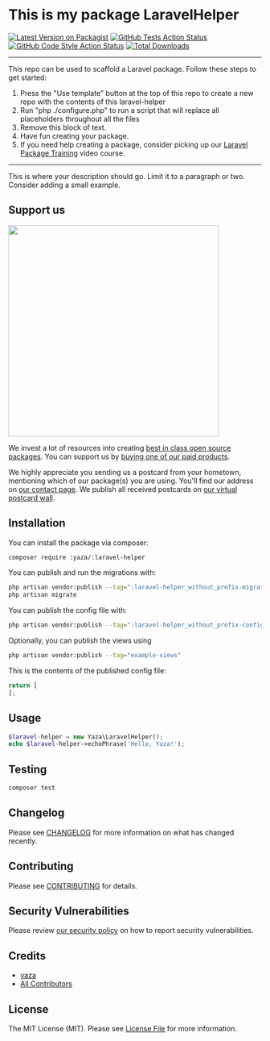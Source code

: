 # This is my package LaravelHelper

[![Latest Version on Packagist](https://img.shields.io/packagist/v/:yaza/:laravel-helper.svg?style=flat-square)](https://packagist.org/packages/:yaza/:laravel-helper)
[![GitHub Tests Action Status](https://img.shields.io/github/workflow/status/:yaza/:laravel-helper/run-tests?label=tests)](https://github.com/:yaza/:laravel-helper/actions?query=workflow%3Arun-tests+branch%3Amain)
[![GitHub Code Style Action Status](https://img.shields.io/github/workflow/status/:yaza/:laravel-helper/Check%20&%20fix%20styling?label=code%20style)](https://github.com/:yaza/:laravel-helper/actions?query=workflow%3A"Check+%26+fix+styling"+branch%3Amain)
[![Total Downloads](https://img.shields.io/packagist/dt/:yaza/:laravel-helper.svg?style=flat-square)](https://packagist.org/packages/:yaza/:laravel-helper)

---
This repo can be used to scaffold a Laravel package. Follow these steps to get started:

1. Press the "Use template" button at the top of this repo to create a new repo with the contents of this laravel-helper
2. Run "php ./configure.php" to run a script that will replace all placeholders throughout all the files
3. Remove this block of text.
4. Have fun creating your package.
5. If you need help creating a package, consider picking up our <a href="https://laravelpackage.training">Laravel Package Training</a> video course.
---

This is where your description should go. Limit it to a paragraph or two. Consider adding a small example.

## Support us

[<img src="https://github-ads.s3.eu-central-1.amazonaws.com/laravel-helper.jpg?t=1" width="419px" />](https://spatie.be/github-ad-click/laravel-helper)

We invest a lot of resources into creating [best in class open source packages](https://spatie.be/open-source). You can support us by [buying one of our paid products](https://spatie.be/open-source/support-us).

We highly appreciate you sending us a postcard from your hometown, mentioning which of our package(s) you are using. You'll find our address on [our contact page](https://spatie.be/about-us). We publish all received postcards on [our virtual postcard wall](https://spatie.be/open-source/postcards).

## Installation

You can install the package via composer:

```bash
composer require :yaza/:laravel-helper
```

You can publish and run the migrations with:

```bash
php artisan vendor:publish --tag=":laravel-helper_without_prefix-migrations"
php artisan migrate
```

You can publish the config file with:
```bash
php artisan vendor:publish --tag=":laravel-helper_without_prefix-config"
```

Optionally, you can publish the views using

```bash
php artisan vendor:publish --tag="example-views"
```

This is the contents of the published config file:

```php
return [
];
```

## Usage

```php
$laravel-helper = new Yaza\LaravelHelper();
echo $laravel-helper->echoPhrase('Hello, Yaza!');
```

## Testing

```bash
composer test
```

## Changelog

Please see [CHANGELOG](CHANGELOG.md) for more information on what has changed recently.

## Contributing

Please see [CONTRIBUTING](.github/CONTRIBUTING.md) for details.

## Security Vulnerabilities

Please review [our security policy](../../security/policy) on how to report security vulnerabilities.

## Credits

- [yaza](https://github.com/yaza-putu)
- [All Contributors](../../contributors)

## License

The MIT License (MIT). Please see [License File](LICENSE.md) for more information.
